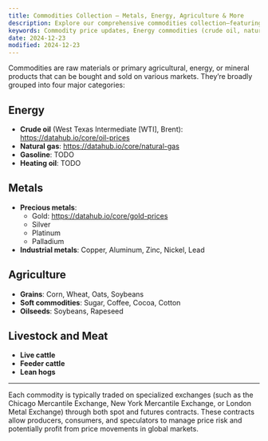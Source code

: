 ```yaml
---
title: Commodities Collection – Metals, Energy, Agriculture & More
description: Explore our comprehensive commodities collection—featuring precious metals, energy resources, agricultural products, and livestock.
keywords: Commodity price updates, Energy commodities (crude oil, natural gas), Commodities trading, Precious metals (gold, silver, platinum)
date: 2024-12-23
modified: 2024-12-23
---
```


Commodities are raw materials or primary agricultural, energy, or mineral products that can be bought and sold on various markets. They’re broadly grouped into four major categories:

## Energy

- **Crude oil** (West Texas Intermediate [WTI], Brent): https://datahub.io/core/oil-prices
- **Natural gas**: https://datahub.io/core/natural-gas
- **Gasoline**: TODO
- **Heating oil**: TODO

## Metals

- **Precious metals**:
  - Gold: https://datahub.io/core/gold-prices
  - Silver
  - Platinum
  - Palladium
- **Industrial metals**: Copper, Aluminum, Zinc, Nickel, Lead

## Agriculture

- **Grains**: Corn, Wheat, Oats, Soybeans  
- **Soft commodities**: Sugar, Coffee, Cocoa, Cotton  
- **Oilseeds**: Soybeans, Rapeseed  

## Livestock and Meat

- **Live cattle**  
- **Feeder cattle**  
- **Lean hogs**  

---

Each commodity is typically traded on specialized exchanges (such as the Chicago Mercantile Exchange, New York Mercantile Exchange, or London Metal Exchange) through both spot and futures contracts. These contracts allow producers, consumers, and speculators to manage price risk and potentially profit from price movements in global markets.